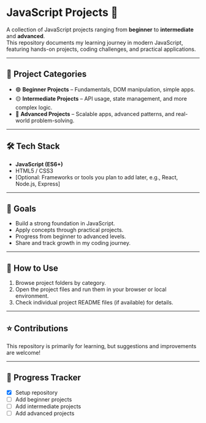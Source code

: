 # JavaScript Projects 🚀

A collection of JavaScript projects ranging from **beginner** to **intermediate** and **advanced**.  
This repository documents my learning journey in modern JavaScript, featuring hands-on projects, coding challenges, and practical applications.

---

## 📂 Project Categories
- 🟢 **Beginner Projects** – Fundamentals, DOM manipulation, simple apps.  
- 🟡 **Intermediate Projects** – API usage, state management, and more complex logic.  
- 🔴 **Advanced Projects** – Scalable apps, advanced patterns, and real-world problem-solving.

---

## 🛠️ Tech Stack
- **JavaScript (ES6+)**
- HTML5 / CSS3
- [Optional: Frameworks or tools you plan to add later, e.g., React, Node.js, Express]

---

## 🎯 Goals
- Build a strong foundation in JavaScript.
- Apply concepts through practical projects.
- Progress from beginner to advanced levels.
- Share and track growth in my coding journey.

---

## 📖 How to Use
1. Browse project folders by category.  
2. Open the project files and run them in your browser or local environment.  
3. Check individual project README files (if available) for details.  

---

## ⭐ Contributions
This repository is primarily for learning, but suggestions and improvements are welcome!  

---

## 📌 Progress Tracker
- [x] Setup repository  
- [ ] Add beginner projects  
- [ ] Add intermediate projects  
- [ ] Add advanced projects  
